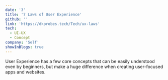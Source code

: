 ```yaml
---
date: '3'
title: '7 Laws of User Experience'
github: ''
link: 'https://dkprobes.tech/Tech/ux-laws'
tech:
  - UI-UX
  - Concept
company: 'Self'
showInBlogs: true
---
```


User Experience has a few core concepts that can be easily understood even by beginners, but make a huge difference when creating user-focused apps and websites.
